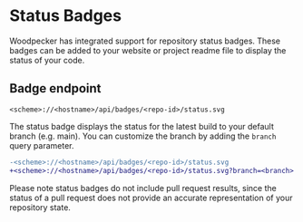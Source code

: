 # Status Badges

Woodpecker has integrated support for repository status badges. These badges can be added to your website or project readme file to display the status of your code.

## Badge endpoint

```uri
<scheme>://<hostname>/api/badges/<repo-id>/status.svg
```

The status badge displays the status for the latest build to your default branch (e.g. main). You can customize the branch by adding the `branch` query parameter.

```diff
-<scheme>://<hostname>/api/badges/<repo-id>/status.svg
+<scheme>://<hostname>/api/badges/<repo-id>/status.svg?branch=<branch>
```

Please note status badges do not include pull request results, since the status of a pull request does not provide an accurate representation of your repository state.
